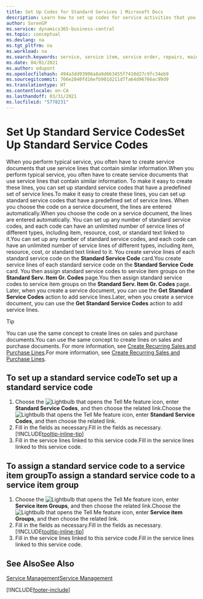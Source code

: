 ```yaml
---
title: Set Up Codes for Standard Services | Microsoft Docs
description: Learn how to set up codes for service activities that you often perform.
author: SorenGP
ms.service: dynamics365-business-central
ms.topic: conceptual
ms.devlang: na
ms.tgt_pltfrm: na
ms.workload: na
ms.search.keywords: service, service item, service order, repairs, maintenance
ms.date: 04/01/2021
ms.author: edupont
ms.openlocfilehash: 494a3dd93906a8a9d663455f7410d27c9fc34eb9
ms.sourcegitcommit: 766e2840fd16efb901d211d7fa64d96766ac99d9
ms.translationtype: HT
ms.contentlocale: en-CA
ms.lasthandoff: 03/31/2021
ms.locfileid: "5778231"
---
```

# <a name="set-up-standard-service-codes"></a><span data-ttu-id="55977-103">Set Up Standard Service Codes</span><span class="sxs-lookup"><span data-stu-id="55977-103">Set Up Standard Service Codes</span></span>

<span data-ttu-id="55977-104">When you perform typical service, you often have to create service documents that use service lines that contain similar information.</span><span class="sxs-lookup"><span data-stu-id="55977-104">When you perform typical service, you often have to create service documents that use service lines that contain similar information.</span></span> <span data-ttu-id="55977-105">To make it easy to create these lines, you can set up standard service codes that have a predefined set of service lines.</span><span class="sxs-lookup"><span data-stu-id="55977-105">To make it easy to create these lines, you can set up standard service codes that have a predefined set of service lines.</span></span> <span data-ttu-id="55977-106">When you choose the code on a service document, the lines are entered automatically.</span><span class="sxs-lookup"><span data-stu-id="55977-106">When you choose the code on a service document, the lines are entered automatically.</span></span> <span data-ttu-id="55977-107">You can set up any number of standard service codes, and each code can have an unlimited number of service lines of different types, including item, resource, cost, or standard text linked to it.</span><span class="sxs-lookup"><span data-stu-id="55977-107">You can set up any number of standard service codes, and each code can have an unlimited number of service lines of different types, including item, resource, cost, or standard text linked to it.</span></span> <span data-ttu-id="55977-108">You create service lines of each standard service code on the **Standard Service Code** card.</span><span class="sxs-lookup"><span data-stu-id="55977-108">You create service lines of each standard service code on the **Standard Service Code** card.</span></span> <span data-ttu-id="55977-109">You then assign standard service codes to service item groups on the **Standard Serv. Item Gr. Codes** page.</span><span class="sxs-lookup"><span data-stu-id="55977-109">You then assign standard service codes to service item groups on the **Standard Serv. Item Gr. Codes** page.</span></span> <span data-ttu-id="55977-110">Later, when you create a service document, you can use the **Get Standard Service Codes** action to add service lines.</span><span class="sxs-lookup"><span data-stu-id="55977-110">Later, when you create a service document, you can use the **Get Standard Service Codes** action to add service lines.</span></span>  
  
> [!Tip]
> <span data-ttu-id="55977-111">You can use the same concept to create lines on sales and purchase documents.</span><span class="sxs-lookup"><span data-stu-id="55977-111">You can use the same concept to create lines on sales and purchase documents.</span></span> <span data-ttu-id="55977-112">For more information, see [Create Recurring Sales and Purchase Lines](sales-how-work-standard-lines.md).</span><span class="sxs-lookup"><span data-stu-id="55977-112">For more information, see [Create Recurring Sales and Purchase Lines](sales-how-work-standard-lines.md).</span></span>  
  
## <a name="to-set-up-a-standard-service-code"></a><span data-ttu-id="55977-113">To set up a standard service code</span><span class="sxs-lookup"><span data-stu-id="55977-113">To set up a standard service code</span></span>

1. <span data-ttu-id="55977-114">Choose the ![Lightbulb that opens the Tell Me feature](media/ui-search/search_small.png "Tell me what you want to do") icon, enter **Standard Service Codes**, and then choose the related link.</span><span class="sxs-lookup"><span data-stu-id="55977-114">Choose the ![Lightbulb that opens the Tell Me feature](media/ui-search/search_small.png "Tell me what you want to do") icon, enter **Standard Service Codes**, and then choose the related link.</span></span>  
2. <span data-ttu-id="55977-115">Fill in the fields as necessary.</span><span class="sxs-lookup"><span data-stu-id="55977-115">Fill in the fields as necessary.</span></span> [!INCLUDE[tooltip-inline-tip](includes/tooltip-inline-tip_md.md)]  
3. <span data-ttu-id="55977-116">Fill in the service lines linked to this service code.</span><span class="sxs-lookup"><span data-stu-id="55977-116">Fill in the service lines linked to this service code.</span></span>  

## <a name="to-assign-a-standard-service-code-to-a-service-item-group"></a><span data-ttu-id="55977-117">To assign a standard service code to a service item group</span><span class="sxs-lookup"><span data-stu-id="55977-117">To assign a standard service code to a service item group</span></span>

1. <span data-ttu-id="55977-118">Choose the ![Lightbulb that opens the Tell Me feature](media/ui-search/search_small.png "Tell me what you want to do") icon, enter **Service item Groups**, and then choose the related link.</span><span class="sxs-lookup"><span data-stu-id="55977-118">Choose the ![Lightbulb that opens the Tell Me feature](media/ui-search/search_small.png "Tell me what you want to do") icon, enter **Service item Groups**, and then choose the related link.</span></span>  
2. <span data-ttu-id="55977-119">Fill in the fields as necessary.</span><span class="sxs-lookup"><span data-stu-id="55977-119">Fill in the fields as necessary.</span></span> [!INCLUDE[tooltip-inline-tip](includes/tooltip-inline-tip_md.md)]
3. <span data-ttu-id="55977-120">Fill in the service lines linked to this service code.</span><span class="sxs-lookup"><span data-stu-id="55977-120">Fill in the service lines linked to this service code.</span></span>  

## <a name="see-also"></a><span data-ttu-id="55977-121">See Also</span><span class="sxs-lookup"><span data-stu-id="55977-121">See Also</span></span>

[<span data-ttu-id="55977-122">Service Management</span><span class="sxs-lookup"><span data-stu-id="55977-122">Service Management</span></span>](service-service.md)

[!INCLUDE[footer-include](includes/footer-banner.md)]